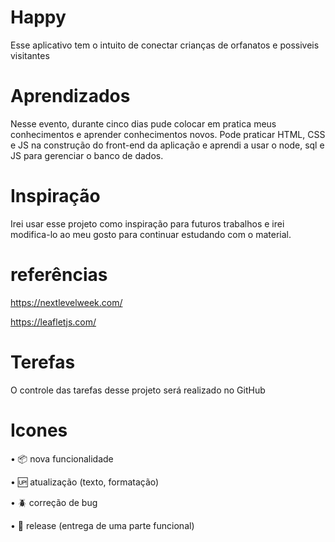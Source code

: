 # Happy

Esse aplicativo tem o intuito de conectar crianças de orfanatos e possiveis visitantes 


# Aprendizados 

Nesse evento, durante cinco dias pude colocar em pratica meus conhecimentos e aprender conhecimentos novos.
Pode praticar HTML, CSS e JS na construção do front-end da aplicação e aprendi a usar o node, sql e JS para gerenciar o banco de dados.


# Inspiração 

Irei usar esse projeto como inspiração para futuros trabalhos e irei modifica-lo ao meu gosto para continuar estudando com o material.

# referências 

https://nextlevelweek.com/

https://leafletjs.com/

# Terefas

O controle das tarefas desse projeto será realizado no GitHub

# Icones

• :package: nova funcionalidade

• :up: atualização (texto, formatação)

• :beetle: correção de bug

• :checkered_flag: release (entrega de uma parte funcional)


